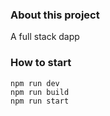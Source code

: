### About this project

A full stack dapp

### How to start

```
npm run dev
npm run build
npm run start
```
